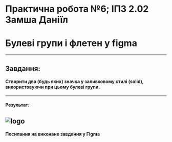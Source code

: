 # Практична робота №6; ІПЗ 2.02 Замша Даніїл
# Булеві групи і флетен у figma
---

## Завдання:
#### Створити два (будь яких) значка у заливковому стилі (solid), використовуючи при цьому булеві групи.
---

#### Результат:
![logo](images/logo.jpg "Figma logo")
---

#### Посилання на виконане завдання у Figma
